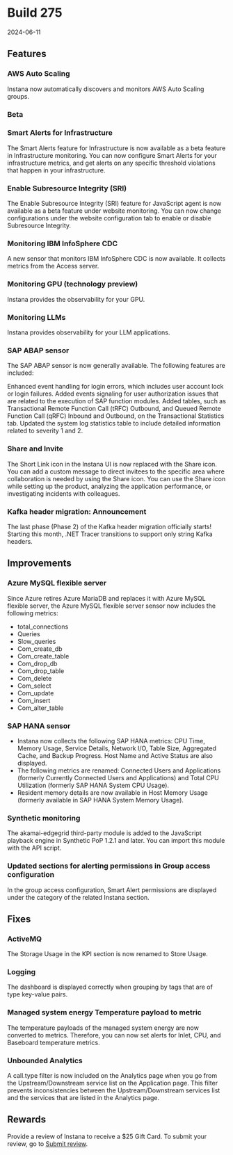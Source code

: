 # Build 275

2024-06-11

## Features

### AWS Auto Scaling
Instana now automatically discovers and monitors AWS Auto Scaling groups.

### Beta

### Smart Alerts for Infrastructure
The Smart Alerts feature for Infrastructure is now available as a beta feature in Infrastructure monitoring. You can now configure Smart Alerts for your infrastructure metrics, and get alerts on any specific threshold violations that happen in your infrastructure.

### Enable Subresource Integrity (SRI)
The Enable Subresource Integrity (SRI) feature for JavaScript agent is now available as a beta feature under website monitoring. You can now change configurations under the website configuration tab to enable or disable Subresource Integrity.

### Monitoring IBM InfoSphere CDC
A new sensor that monitors IBM InfoSphere CDC is now available. It collects metrics from the Access server. 

### Monitoring GPU (technology preview)
Instana provides the observability for your GPU.

### Monitoring LLMs
Instana provides observability for your LLM applications.

### SAP ABAP sensor
The SAP ABAP sensor is now generally available. The following features are included:

Enhanced event handling for login errors, which includes user account lock or login failures.
Added events signaling for user authorization issues that are related to the execution of SAP function modules.
Added tables, such as Transactional Remote Function Call (tRFC) Outbound, and Queued Remote Function Call (qRFC) Inbound and Outbound, on the Transactional Statistics tab.
Updated the system log statistics table to include detailed information related to severity 1 and 2.

### Share and Invite
The Short Link icon in the Instana UI is now replaced with the Share icon. You can add a custom message to direct invitees to the specific area where collaboration is needed by using the Share icon. You can use the Share icon while setting up the product, analyzing the application performance, or investigating incidents with colleagues.

### Kafka header migration: Announcement
The last phase (Phase 2) of the Kafka header migration officially starts! Starting this month, .NET Tracer transitions to support only string Kafka headers.

## Improvements

### Azure MySQL flexible server
Since Azure retires Azure MariaDB and replaces it with Azure MySQL flexible server, the Azure MySQL flexible server sensor now includes the following metrics:

- total_connections
- Queries
- Slow_queries
- Com_create_db
- Com_create_table
- Com_drop_db
- Com_drop_table
- Com_delete
- Com_select
- Com_update
- Com_insert
- Com_alter_table

### SAP HANA sensor
- Instana now collects the following SAP HANA metrics: CPU Time, Memory Usage, Service Details, Network I/O, Table Size, Aggregated Cache, and Backup        Progress. Host Name and Active Status are also displayed.
- The following metrics are renamed: Connected Users and Applications (formerly Currently Connected Users and Applications) and Total CPU Utilization  (formerly SAP HANA System CPU Usage).
- Resident memory details are now available in Host Memory Usage (formerly available in SAP HANA System Memory Usage).

### Synthetic monitoring
The akamai-edgegrid third-party module is added to the JavaScript playback engine in Synthetic PoP 1.2.1 and later. You can import this module with the API script.

### Updated sections for alerting permissions in Group access configuration
In the group access configuration, Smart Alert permissions are displayed under the category of the related Instana section. 

## Fixes

### ActiveMQ
The Storage Usage in the KPI section is now renamed to Store Usage.

### Logging
The dashboard is displayed correctly when grouping by tags that are of type key-value pairs.

### Managed system energy Temperature payload to metric
The temperature payloads of the managed system energy are now converted to metrics. Therefore, you can now set alerts for Inlet, CPU, and Baseboard temperature metrics.

### Unbounded Analytics
A call.type filter is now included on the Analytics page when you go from the Upstream/Downstream service list on the Application page. This filter prevents inconsistencies between the Upstream/Downstream services list and the services that are listed in the Analytics page.

## Rewards
Provide a review of Instana to receive a $25 Gift Card. To submit your review, go to [Submit review](https://www.g2.com/contributor/instana-an-ibm-company-25-usd-2-reward-link?secure%5Bpage_id%5D=instana-an-ibm-company-25-usd-2-reward-link&secure%5Brewards%5D=true&secure%5Btoken%5D=5f61c4680c043dd462ee268a2e95504e1cec47c239f634889f1a86908d965fa1&utm_source=ibm&utm_medium=CSA&utm_campaign=email).
